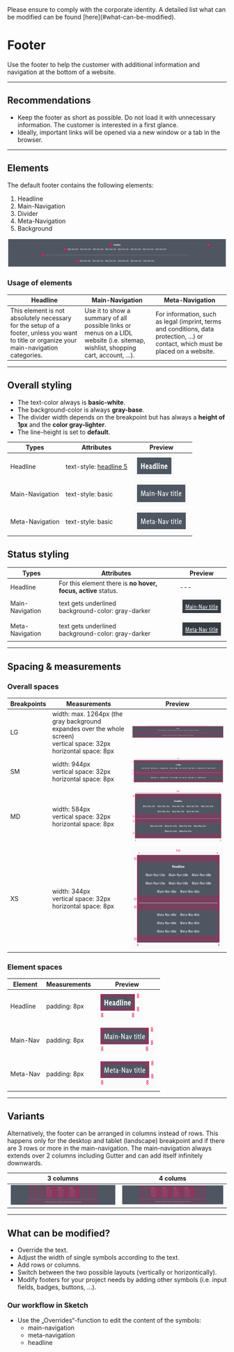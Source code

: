 <AlertInfo alertHeadline="Modifiable">
Please ensure to comply with the corporate identity. A detailed list what can be modified can be found [here](#what-can-be-modified).
</AlertInfo>

# Footer

Use the footer to help the customer with additional information and navigation at the bottom of a website.

---

## Recommendations

- Keep the footer as short as possible. Do not load it with unnecessary information. The customer is interested in a first glance.
- Ideally, important links will be opened via a new window or a tab in the browser.

---

## Elements

The default footer contains the following elements:

1. Headline
1. Main-Navigation
1. Divider
1. Meta-Navigation
1. Background

![footer complete LG](assets/complete/LG@1x.png)

### Usage of elements

| Headline | Main-Navigation | Meta-Navigation |
|---|---|---|
|This element is not absolutely necessary for the setup of a footer, unless you want to title or organize your main-navigation categories.|Use it to show a summary of all possible links or menus on a LIDL website (i.e. sitemap, wishlist, shopping cart, account, ...).|For information, such as legal (imprint, terms and conditions, data protection, ...) or contact, which must be placed on a website.|

---

## Overall styling

- The text-color always is **basic-white**.
- The background-color is always **gray-base**.
- The divider width depends on the breakpoint but has always a **height of 1px** and the **color gray-lighter**.
- The line-height is set to **default**.

| Types | Attributes | Preview |
|---|---|---|
|Headline|text-style: [headline 5](../../General/Typography/Typography.md#headlines-headline-level-5)|![headline](assets/elements/headline/default@1x.png)|
|Main-Navigation|text-style: basic|![main-nav default](assets/elements/main-navigation/LG-XS/default@1x.png)|
|Meta-Navigation|text-style: basic|![meta-nav default](assets/elements/meta-navigation/LG-XS/default@1x.png)|

## Status styling

| Types | Attributes | Preview |
|---|---|---|
|Headline|For this element there is **no hover, focus, active** status.|---|
|Main-Navigation|text gets underlined<br>background-color: gray-darker|![main-nav hover](assets/elements/main-navigation/LG-XS/hover@1x.png)|
|Meta-Navigation|text gets underlined<br>background-color: gray-darker|![meta-nav hover](assets/elements/meta-navigation/LG-XS/hover@1x.png)|

---

## Spacing & measurements

### Overall spaces

| Breakpoints | Measurements | Preview |
|---|---|---|
|LG|width: max. 1264px (the gray background expandes over the whole screen)<br>vertical space: 32px<br>horizontal space: 8px|![footer LG](assets/measurements/LG@1x.png)|
|SM|width: 944px<br>vertical space: 32px<br>horizontal space: 8px|![footer MD](assets/measurements/MD@1x.png)|
|MD|width: 584px<br>vertical space: 32px<br>horizontal space: 8px|![footer SM](assets/measurements/SM@1x.png)|
|XS|width: 344px<br>vertical space: 32px<br>horizontal space: 8px|![footer XS](assets/measurements/XS@1x.png)|

### Element spaces

| Element | Measurements | Preview |
|---|---|---|
|Headline|padding: 8px|![footer LG](assets/measurements/elements/headline/default/LG@1x.png)
|Main-Nav|padding: 8px|![footer MD-XS](assets/measurements/elements/main-nav@1x.png)
|Meta-Nav|padding: 8px|![footer MD-XS](assets/measurements/elements/meta-nav@1x.png)

---

## Variants

Alternatively, the footer can be arranged in columns instead of rows. This happens only for the desktop and tablet (landscape) breakpoint and if there are 3 rows or more in the main-navigation. The main-navigation always extends over 2 columns including Gutter and can add itself infinitely downwards.

| 3 columns | 4 colums |
|---|---|
|![footer 3 cols](assets/variants/LG/3cols@1x.png)|![footer 4 cols](assets/variants/LG/4cols@1x.png)|

---

## What can be modified?

- Override the text.
- Adjust the width of single symbols according to the text.
- Add rows or columns.
- Switch between the two possible layouts (vertically or horizontically).
- Modify footers for your project needs by adding other symbols (i.e. input fields, badges, buttons, …).

### Our workflow in Sketch

- Use the „Overrides“-function to edit the content of the symbols:
  - main-navigation
  - meta-navigation
  - headline
